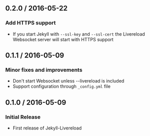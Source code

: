 ## 0.2.0 / 2016-05-22

### Add HTTPS support

  * If you start Jekyll with `--ssl-key` and `--ssl-cert`
    the Livereload Websocket server will start with HTTPS support

## 0.1.1 / 2016-05-09

### Minor fixes and improvements

  * Don't start Websocket unless --livereload is included
  * Support configuration through `_config.yml` file

## 0.1.0 / 2016-05-09

### Initial Release

  * First release of Jekyll-Livereload
